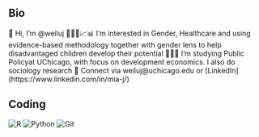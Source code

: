 ## Bio
<p>
<h> 👋 Hi, I’m @weiluj
<h> 👩🏻‍💻📈📊 I’m interested in Gender, Healthcare and using evidence-based methodology together with gender lens to help disadvantaged children develop their potential
<h> 👩🏻‍🎓 I’m studying Public Policyat UChicago, with focus on development economics. I also do sociology research
<h> 📮 Connect via weiluj@uchicago.edu or [LinkedIn](https://www.linkedin.com/in/mia-j/)

## Coding
<p>
  <img alt ="R" src = "https://img.shields.io/badge/-R-276DC3?logo=r&logoColor=white&style=for-the-badge&logoWidth=30" />
  <img alt="Python" src = "https://img.shields.io/badge/-Python-3776AB?logo=python&logoColor=white&style=for-the-badge" />
  <img alt="Git" src = "https://img.shields.io/badge/-Git-F05032?logo=git&logoColor=white&style=for-the-badge" />

<!---
weiluj/weiluj is a ✨ special ✨ repository because its `README.md` (this file) appears on your GitHub profile.
You can click the Preview link to take a look at your changes.
--->
